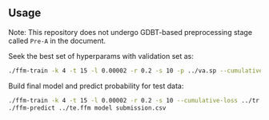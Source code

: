 ## Usage

Note: This repository does not undergo GDBT-based preprocessing stage called `Pre-A` in the document.

Seek the best set of hyperparams with validation set as:

```sh
./ffm-train -k 4 -t 15 -l 0.00002 -r 0.2 -s 10 -p ../va.sp --cumulative-loss ../tr.sp model
```

Build final model and predict probability for test data:

```sh
./ffm-train -k 4 -t 15 -l 0.00002 -r 0.2 -s 10 --cumulative-loss ../tr.ffm model
./ffm-predict ../te.ffm model submission.csv
```
